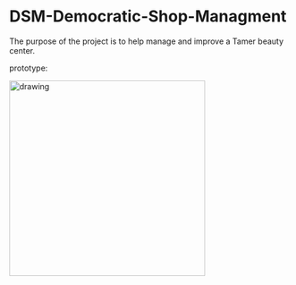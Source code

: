 # DSM-Democratic-Shop-Managment
The purpose of the project is to help manage and improve a Tamer beauty center.

prototype:

<img src="screenshots/command_start.jpg" alt="drawing" width="350"/>







